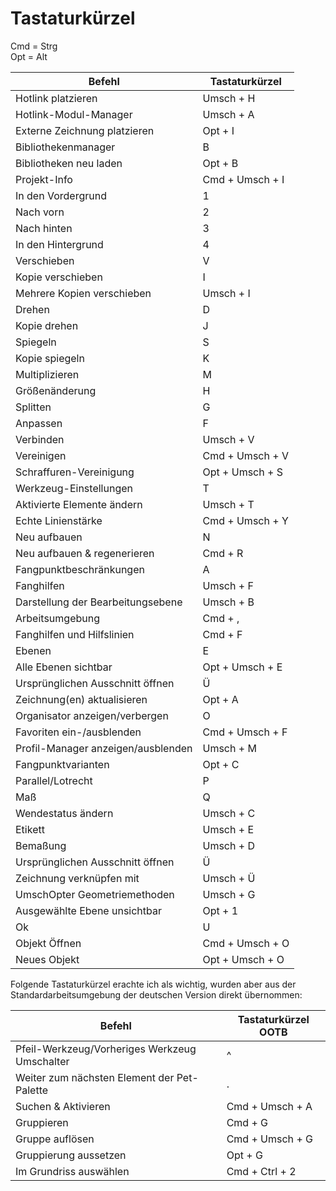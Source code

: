 # Tastaturkürzel

Cmd = Strg  
Opt = Alt  

Befehl                                           |          Tastaturkürzel
-------------------------------------------------|------------------------
Hotlink platzieren                               |               Umsch + H
Hotlink-Modul-Manager                            |               Umsch + A
Externe Zeichnung platzieren                     |                 Opt + I
Bibliothekenmanager                              |                       B
Bibliotheken neu laden                           |                 Opt + B
Projekt-Info                                     |         Cmd + Umsch + I
In den Vordergrund                               |                       1
Nach vorn                                        |                       2
Nach hinten                                      |                       3
In den Hintergrund                               |                       4
Verschieben                                      |                       V
Kopie verschieben                                |                       I
Mehrere Kopien verschieben                       |               Umsch + I
Drehen                                           |                       D
Kopie drehen                                     |                       J
Spiegeln                                         |                       S
Kopie spiegeln                                   |                       K
Multiplizieren                                   |                       M
Größenänderung                                   |                       H
Splitten                                         |                       G
Anpassen                                         |                       F
Verbinden                                        |               Umsch + V
Vereinigen                                       |         Cmd + Umsch + V
Schraffuren-Vereinigung                          |         Opt + Umsch + S
Werkzeug-Einstellungen                           |                       T
Aktivierte Elemente ändern                       |               Umsch + T
Echte Linienstärke                               |         Cmd + Umsch + Y
Neu aufbauen                                     |                       N
Neu aufbauen & regenerieren                      |                 Cmd + R
Fangpunktbeschränkungen                          |                       A
Fanghilfen                                       |               Umsch + F
Darstellung der Bearbeitungsebene                |               Umsch + B
Arbeitsumgebung                                  |                 Cmd + ,
Fanghilfen und Hilfslinien                       |                 Cmd + F
Ebenen                                           |                       E
Alle Ebenen sichtbar                             |         Opt + Umsch + E
Ursprünglichen Ausschnitt öffnen                 |                       Ü
Zeichnung(en) aktualisieren                      |                 Opt + A
Organisator anzeigen/verbergen                   |                       O
Favoriten ein-/ausblenden                        |         Cmd + Umsch + F
Profil-Manager anzeigen/ausblenden               |               Umsch + M
Fangpunktvarianten                               |                 Opt + C
Parallel/Lotrecht                                |                       P
Maß                                              |                       Q
Wendestatus ändern                               |               Umsch + C
Etikett	                                         |               Umsch + E
Bemaßung                                         |               Umsch + D
Ursprünglichen Ausschnitt öffnen                 |                       Ü
Zeichnung verknüpfen mit                         |               Umsch + Ü
UmschOpter Geometriemethoden                     |               Umsch + G
Ausgewählte Ebene unsichtbar                     |                 Opt + 1
Ok                                               |                       U
Objekt Öffnen                                    |         Cmd + Umsch + O
Neues Objekt                                     |         Opt + Umsch + O

Folgende Tastaturkürzel erachte ich als wichtig, wurden aber aus der Standardarbeitsumgebung der deutschen Version direkt übernommen:

Befehl                                           |     Tastaturkürzel OOTB
-------------------------------------------------|------------------------
Pfeil-Werkzeug/Vorheriges Werkzeug Umschalter    |                       ^
Weiter zum nächsten Element der Pet-Palette      |                       .
Suchen & Aktivieren                              |         Cmd + Umsch + A
Gruppieren                                       |                 Cmd + G
Gruppe auflösen                                  |         Cmd + Umsch + G
Gruppierung aussetzen                            |                 Opt + G
Im Grundriss auswählen                           |          Cmd + Ctrl + 2
